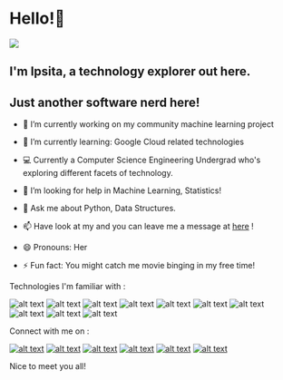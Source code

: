 # Hello!👋

![](https://komarev.com/ghpvc/?username=ipsita4&label=PROFILE+VISITORS&color=blue&style=flat-square)
## I'm Ipsita, a technology explorer out here.

## Just another software nerd here!

- 🔭 I’m currently working on my community machine learning project
- 🌱 I’m currently learning: Google Cloud related technologies
- :computer: Currently a Computer Science Engineering Undergrad who's exploring different facets of technology.
- 🤔 I’m looking for help in Machine Learning, Statistics!
- 💬 Ask me about Python, Data Structures. 
- 📫 Have look at my and you can leave me a message at [here](https://forms.gle/3sRyXcQ5XmRaji8WA) !
- 😄 Pronouns: Her

- ⚡ Fun fact: You might catch me movie binging in my free time!

Technologies I'm familiar with : 

<!-- display the social media buttons in your README -->

![alt text][8.1]
![alt text][9.1]
![alt text][10.1]
![alt text][11.1]
![alt text][12.1]
![alt text][13.1]
![alt text][14.1]
![alt text][15.1]
![alt text][16.1]
![alt text][17.1]



<!-- links to social media icons -->
<!-- no need to change these -->

<!-- icons with padding -->

[8.1]:  https://img.shields.io/badge/Python-3776AB?style=for-the-badge&logo=python&logoColor=white
[9.1]: https://img.shields.io/badge/HTML5-E34F26?style=for-the-badge&logo=html5&logoColor=white
[10.1]: https://img.shields.io/badge/CSS3-1572B6?style=for-the-badge&logo=css3&logoColor=white
[11.1]: https://img.shields.io/badge/JavaScript-F7DF1E?style=for-the-badge&logo=javascript&logoColor=black
[12.1]: https://img.shields.io/badge/C%2B%2B-00599C?style=for-the-badge&logo=c%2B%2B&logoColor=white
[13.1]: https://img.shields.io/badge/MySQL-00000F?style=for-the-badge&logo=mysql&logoColor=white
[14.1]: https://img.shields.io/badge/React-20232A?style=for-the-badge&logo=react&logoColor=61DAFB
[15.1]: https://img.shields.io/badge/kubernetes-326ce5.svg?&style=for-the-badge&logo=kubernetes&logoColor=white
[16.1]: https://img.shields.io/badge/Google_Cloud-4285F4?style=for-the-badge&logo=google-cloud&logoColor=white
[17.1]: https://img.shields.io/badge/Visual_Studio_2019-5C2D91?style=for-the-badge&logo=visual%20studio&logoColor=white
[18.1]: https://img.shields.io/badge/Spyder-838485?style=for-the-badge&logo=spyder%20ide&logoColor=maroon

<!--![Github stats](https://github-readme-stats.vercel.app/api?username=ErzaTitania-2001)-->


Connect with me on : 
<!-- display the social media buttons in your README -->

[![alt text][1.1]][1]
[![alt text][2.1]][2]
[![alt text][3.1]][3]
[![alt text][4.1]][4]
[![alt text][5.1]][5]
[![alt text][6.1]][6]


<!-- links to social media icons -->
<!-- no need to change these -->

<!-- icons with padding -->

[1.1]:  https://img.shields.io/badge/LinkedIn-0077B5?style=for-the-badge&logo=linkedin&logoColor=white
[2.1]: https://img.shields.io/badge/Discord-7289DA?style=for-the-badge&logo=discord&logoColor=white
[3.1]: https://img.shields.io/badge/Instagram-E4405F?style=for-the-badge&logo=instagram&logoColor=white
[4.1]: https://img.shields.io/badge/Twitter-1DA1F2?style=for-the-badge&logo=twitter&logoColor=white
[5.1]: https://img.shields.io/badge/Facebook-1877F2?style=for-the-badge&logo=facebook&logoColor=white
[6.1]: https://img.shields.io/badge/-Hackerrank-2EC866?style=for-the-badge&logo=HackerRank&logoColor=white
<!-- links to your social media accounts -->
<!-- update these accordingly -->

[1]: https://www.linkedin.com/in/ipsita-bhattacharya-98378b191/
[2]: https://discord.com/users/625172911212462091/
[3]: https://www.instagram.com/ipsita_sweta/
[4]: https://twitter.com/IpsitaBhattac10
[5]: https://www.facebook.com/ipsita.bhattacharya.106/
[6]: https://www.hackerrank.com/i_bhatya



Nice to meet you all! 


